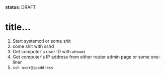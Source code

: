 
**status**: DRAFT

# title...

1. Start systemctl or some shit
2. some shit with sshd
3. Get computer's user ID with `whoami`
4. Get computer's IP address from either router admin page or some one-liner
5. ```ssh user@ipaddress```
